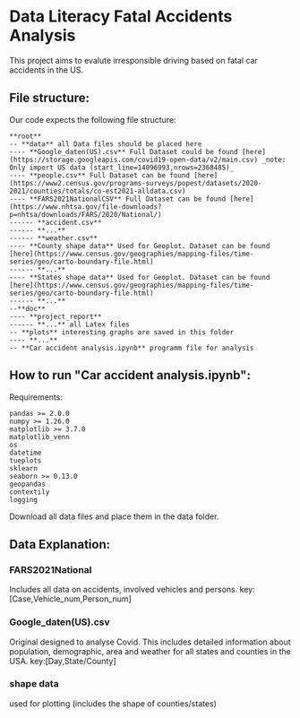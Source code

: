 # Data Literacy Fatal Accidents Analysis
This project aims to evalute irresponsible driving based on fatal car accidents in the US.
## File structure:
Our code expects the following file structure:

```
**root**
-- **data** all Data files should be placed here
---- **Google_daten(US).csv** Full Dataset could be found [here](https://storage.googleapis.com/covid19-open-data/v2/main.csv) _note: Only import US data (start_line=14096993,nrows=2368485)_
---- **people.csv** Full Dataset can be found [here](https://www2.census.gov/programs-surveys/popest/datasets/2020-2021/counties/totals/co-est2021-alldata.csv)
---- **FARS2021NationalCSV** Full Dataset can be found [here](https://www.nhtsa.gov/file-downloads?p=nhtsa/downloads/FARS/2020/National/)
------ **accident.csv**
------ **...**
------ **weather.csv**
---- **County shape data** Used for Geoplot. Dataset can be found [here](https://www.census.gov/geographies/mapping-files/time-series/geo/carto-boundary-file.html)
------ **...**
---- **States shape data** Used for Geoplot. Dataset can be found [here](https://www.census.gov/geographies/mapping-files/time-series/geo/carto-boundary-file.html)
------ **...**
--**doc**
---- **project_report**
------ **...** all Latex files
-- **plots** interesting graphs are saved in this folder
---- **...**
-- **Car accident analysis.ipynb** programm file for analysis
```
## How to run "Car accident analysis.ipynb":
Requirements:
```
pandas >= 2.0.0
numpy >= 1.26.0
matplotlib >= 3.7.0
matplotlib_venn
os
datetime
tueplots
sklearn
seaborn >= 0.13.0
geopandas
contextily
logging
```
Download all data files and place them in the data folder. 

## Data Explanation:
### FARS2021National
Includes all data on accidents, involved vehicles and persons.
key:[Case,Vehicle_num,Person_num]
### Google_daten(US).csv
Original designed to analyse Covid. This includes detailed information about population, demographic, area and weather for all states and counties in the USA.
key:[Day,State/County]
### shape data
used for plotting (includes the shape of counties/states)
